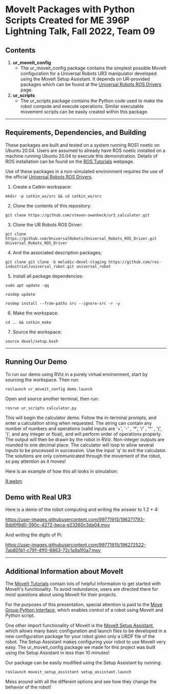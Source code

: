 # MoveIt Packages with Python Scripts Created for ME 396P Lightning Talk, Fall 2022, Team 09

## Contents
1. **ur_moveit_config**
    * The ur_moveit_config package contains the simplest possible MoveIt configuration for a Universal Robots UR3 manipulator developed using the MoveIt Setup Assistant. It depends on UR-provided packages which can be found at the [Universal Robots ROS Drivers](https://github.com/UniversalRobots/Universal_Robots_ROS_Driver) page.
2. **ur_scripts**
    * The ur_scripts package contains the Python code used to make the robot compute and execute operations. Similar executable movement scripts can be easily created within this package.
---

## Requirements, Dependencies, and Building
These packages are built and tested on a system running ROS1 noetic on Ubuntu 20.04. Users are assumed to already have ROS noetic installed on a machine running Ubuntu 20.04 to execute this demonstration. Details of ROS installation can be found on the [ROS Tutorials](http://wiki.ros.org/ROS/Tutorials) webpage.

Use of these packages in a non-simulated environment requires the use of the official [Universal Robots ROS Drivers](https://github.com/UniversalRobots/Universal_Robots_ROS_Driver).   
1. Create a Catkin workspace:
```console
mkdir -p catkin_ws/src && cd catkin_ws/src
```
2. Clone the contents of this repository:
```console
git clone https://github.com/steven-swanbeck/ur3_calculator.git
```
3. Clone the UR Robots ROS Driver:
```console
git clone https://github.com/UniversalRobots/Universal_Robots_ROS_Driver.git Universal_Robots_ROS_Driver
```
4. And the associated description packages;
```console
git clone git clone -b melodic-devel-staging https://github.com/ros-industrial/universal_robot.git universal_robot
```
5. Install all package dependencies:
```console
sudo apt update -qq
```
```console
rosdep update
```
```console
rosdep install --from-paths src --ignore-src -r -y
```
6. Make the workspace:
```console
cd .. && catkin_make
```
7. Source the workspace:
```console
source devel/setup.bash
```
---

## Running Our Demo
To run our demo using RViz in a purely virtual environment, start by sourcing the workspace. Then run:
```console
roslaunch ur_moveit_config demo.launch
```
Open and source another terminal, then run:
```console
rosrun ur_scripts calculator.py
```
This will begin the calculator demo. Follow the in-terminal prompts, and enter a calculation string when requested. The string can contain any number of numbers and operations (valid inputs are '+', '-' , '*', '/' , '^' , '(', ')', and any integer or float), and will perform order of operations properly. The output will then be drawn by the robot in RViz. Non-integer outputs are rounded to one decimal place. The calculator will loop to allow several inputs to be processed in succession. Use the input 'q' to exit the calculator. The solutions are only communicated through the movement of the robot, so pay attention as it moves!

Here is an example of how this all looks in simulation:

[9.webm](https://user-images.githubusercontent.com/99771915/196276793-3d82f084-5775-41c3-ba76-3d7fdc4342c3.webm)


## Demo with Real UR3
Here is a demo of the robot computing and writing the answer to 1.2 * 4:

https://user-images.githubusercontent.com/99771915/196271793-8dd0f9d0-390c-4272-beca-e23260c3da04.mov

And writing the digits of Pi:

https://user-images.githubusercontent.com/99771915/196272522-7ab801b1-c791-4ff0-8863-72c1a9a1f0a7.mov



---

## Additional Information about MoveIt
The [MoveIt Tutorials](https://ros-planning.github.io/moveit_tutorials/doc/getting_started/getting_started.html) contain lots of helpful information to get started with MoveIt's functionality. To avoid redundance, users are directed there for most questions about using MoveIt for their projects.

For the purposes of this presentation, special attention is paid to the [Move Group Python Interface](https://ros-planning.github.io/moveit_tutorials/doc/move_group_python_interface/move_group_python_interface_tutorial.html), which enables control of a robot using MoveIt and Python script. 

One other import functionality of MoveIt is the [MoveIt Setup Assistant](https://ros-planning.github.io/moveit_tutorials/doc/setup_assistant/setup_assistant_tutorial.html), which allows many basic configuration and launch files to be developed in a new configuration package for your robot given only a URDF file of the robot. The Setup Assistant makes configuring your robot to use MoveIt very easy. The ur_moveit_config package we made for this project was built using the Setup Assistant in less than 10 minutes! 

Our package can be easily modified using the Setup Assistant by running:
```console
roslaunch moveit_setup_assistant setup_assistant.launch
```
Mess around with all the different options and see how they change the behavior of the robot!




